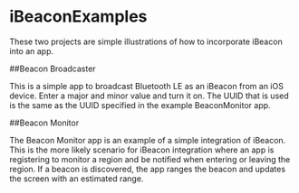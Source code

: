 iBeaconExamples
===============

These two projects are simple illustrations of how to incorporate iBeacon into an app.

##Beacon Broadcaster

This is a simple app to broadcast Bluetooth LE as an iBeacon from an iOS device.  Enter a major and minor value and turn it on.  The UUID that is used is the same as the UUID specified in the example BeaconMonitor app.

##Beacon Monitor

The Beacon Monitor app is an example of a simple integration of iBeacon.  This is the more likely scenario for iBeacon integration where an app is registering to monitor a region and be notified when entering or leaving the region.  If a beacon is discovered, the app ranges the beacon and updates the screen with an estimated range.
